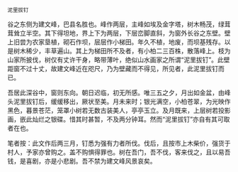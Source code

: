     泥里拔钉 

   谷之东侧为建文峰，巴县名胜也。峰作两层，主峰如埃及金字塔，树木畅茂，绿茸茸耸立半空。其下得坦地，界上下为两层，下层峦脚直斜，为窗外长谷之东壁。壁上旧尝为农家垦植，砌石作坝，层层作小梯田。年久不植，地废，而坝基残存。以是树木稀少，丰草遍山。其上为梯田所不及者，有小柏二三百株，散落峰上。枝为山家所披伐，树仅有丈许干身，略带薄叶，绝似山水画家之所谓“泥里拔钉”。此壁距窗不过十丈，故建文峰近在咫尺，乃为壁藏而不得见，所见者，此泥里拔钉而已。

   吾居此深谷中，窗则东向。朝日迟临，初无所感。唯三五之夕，月出如金盆，由峰头泥里拔钉后，缓缓移出，厥状至美。月未来时；银光满空，小柏苍翠，为光映作黑色，暮景苍茫，笼罩小树若无数古装美人，亭亭玉立。及月既来，上层树若投影画，嵌此灿烂之银碟。惜其时甚暂，不及两分钟耳。然而“泥里拔钉”亦自有其可取者在也。

   笔者按：此文作后两三月，钉悉为强有力者所伐。伐后，且按市上木柴价，强货于村人，予家亦曾购之。盖不购惧得罪也。树在吾门，吾不伐，客来伐之，且以易吾钱，是喜剧，亦是小悲剧。吾不禁为建文峰风景哀矣。

